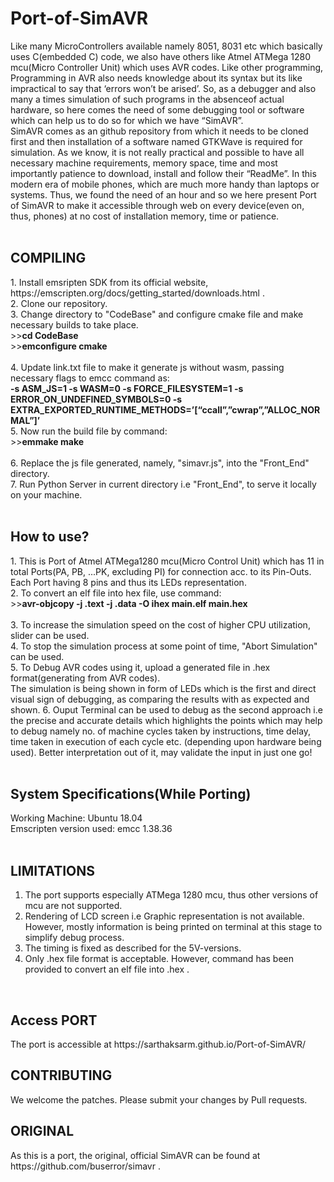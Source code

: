 # Port-of-SimAVR
Like many MicroControllers available namely 8051, 8031 etc which basically uses C(embedded C) code, we also have others like Atmel
ATMega 1280 mcu(Micro Controller Unit) which uses AVR codes. Like other programming, Programming in AVR also needs knowledge about
its syntax but its like impractical to say that ‘errors won’t be arised’. So, as a debugger and also many a times simulation of such
programs in the absenceof actual hardware, so here comes the need of some debugging tool or software which can help us to do so for
which we have “SimAVR”.<br>
SimAVR comes as an github repository from which it needs to be cloned first and then installation of a software named GTKWave is required
for simulation. As we know, it is not really practical and possible to have all necessary machine requirements, memory space, time and 
most importantly patience to download, install and follow their “ReadMe”. In this modern era of mobile phones, which are much more handy
than laptops or systems. Thus, we found the need of an hour and so we here present Port of SimAVR to make it accessible through web on 
every device(even on, thus, phones) at no cost of installation memory, time or patience.
<br><br>

<h2>COMPILING</h2>
1. Install emsripten SDK from its official website, https://emscripten.org/docs/getting_started/downloads.html .<br>
2. Clone our repository.<br>
3. Change directory to "CodeBase" and configure cmake file and make necessary builds to take place.<br>
>><b>cd CodeBase<br></b>
>><b>emconfigure cmake</b><br><br>
4. Update link.txt file to make it generate js without wasm, passing necessary flags to emcc command as:<br>
<b>-s ASM_JS=1 -s WASM=0 -s FORCE_FILESYSTEM=1 -s ERROR_ON_UNDEFINED_SYMBOLS=0  -s 
EXTRA_EXPORTED_RUNTIME_METHODS=’[“ccall”,”cwrap”,”ALLOC_NORMAL”]’</b><br>
5. Now run the build file by command:<br>
>><b>emmake make</b><br><br>
6. Replace the js file generated, namely, "simavr.js", into the "Front_End" directory.<br>
7. Run Python Server in current directory i.e "Front_End", to serve it locally on your machine.<br><br>


<h2>How to use?</h2>
1. This is Port of Atmel ATMega1280 mcu(Micro Control Unit) which has 11 in total Ports(PA, PB, ...PK, excluding PI) for connection acc.
to its Pin-Outs.
Each Port having 8 pins and thus its LEDs representation.<br>
2. To convert an elf file into hex file, use command:<Br>
>><b>avr-objcopy -j .text -j .data -O ihex main.elf main.hex</b><br><br>
3. To increase the simulation speed on the cost of higher CPU utilization, slider can be used.<br>
4. To stop the simulation process at some point of time, "Abort Simulation" can be used.<br>
5. To Debug AVR codes using it, upload a generated file in .hex format(generating from AVR codes).<br>
The simulation is being shown in form of LEDs which is the first and direct visual sign of debugging, as comparing the results with
as expected and shown.
6. Ouput Terminal can be used to debug as the second approach i.e the precise and accurate details which highlights the points which
may help to debug namely no. of machine cycles taken by instructions, time delay, time taken in execution of each cycle etc.
(depending upon hardware being used). Better interpretation out of it, may validate the input in just one go!
<br><br>

<h2><b>System Specifications(While Porting)</b></h2>
Working Machine: Ubuntu 18.04<br>
Emscripten version used: emcc 1.38.36<br><br>

<h2>LIMITATIONS</h2>
<ol>
<li>The port supports especially ATMega 1280 mcu, thus other versions of mcu are not supported.
<li>Rendering of LCD screen i.e Graphic representation is not available. However, mostly information is being printed on terminal at this stage to simplify debug process.
<li>The timing is fixed as described for the 5V-versions.
<li>Only .hex file format is acceptable. However, command has been provided to convert an elf file into .hex .</ol><br>

<h2>Access PORT</h2>
The port is accessible at https://sarthaksarm.github.io/Port-of-SimAVR/

<h2>CONTRIBUTING</h2>
We welcome the patches. Please submit your changes by Pull requests.<br>

<h2>ORIGINAL</h2>
As this is a port, the original, official SimAVR can be found at https://github.com/buserror/simavr .<br>
